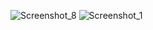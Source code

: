 ![Screenshot_8](https://user-images.githubusercontent.com/60977455/158061288-562e2ff8-cf9c-49f4-ac83-6eecc313d05e.png)
![Screenshot_1](https://user-images.githubusercontent.com/60977455/158061286-725bd2d2-961f-45c3-b903-ed5347b62cd7.png)

